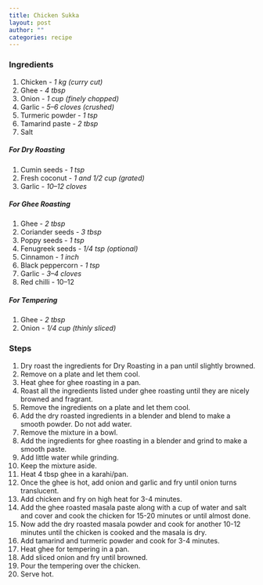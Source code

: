 ```yaml
---
title: Chicken Sukka
layout: post
author: ""
categories: recipe
---
```


### Ingredients

1. Chicken - *1 kg (curry cut)*
2. Ghee - *4 tbsp*
3. Onion - *1 cup (finely chopped)*
4. Garlic - *5–6 cloves (crushed)*
5. Turmeric powder - *1 tsp*
6. Tamarind paste - *2 tbsp*
7. Salt

##### For Dry Roasting
1. Cumin seeds - *1 tsp*
2. Fresh coconut - *1 and 1/2 cup (grated)*
3. Garlic - *10–12 cloves*

##### For Ghee Roasting
1. Ghee - *2 tbsp*
2. Coriander seeds - *3 tbsp*
3. Poppy seeds - *1 tsp*
4. Fenugreek seeds - *1/4 tsp (optional)*
5. Cinnamon - *1 inch*
6. Black peppercorn - *1 tsp*
7. Garlic - *3–4 cloves*
8. Red chilli - 10–12

##### For Tempering
1. Ghee - *2 tbsp*
2. Onion - *1/4 cup (thinly sliced)*

### Steps

1. Dry roast the ingredients for Dry Roasting in a pan until slightly browned.
2. Remove on a plate and let them cool.
3. Heat ghee for ghee roasting in a pan.
4. Roast all the ingredients listed under ghee roasting until they are nicely browned and fragrant.
5. Remove the ingredients on a plate and let them cool.
6. Add the dry roasted ingredients in a blender and blend to make a smooth powder. Do not add water.
7. Remove the mixture in a bowl.
8. Add the ingredients for ghee roasting in a blender and grind to make a smooth paste.
9. Add little water while grinding.
10. Keep the mixture aside.
11. Heat 4 tbsp ghee in a karahi/pan.
12. Once the ghee is hot, add onion and garlic and fry until onion turns translucent.
13. Add chicken and fry on high heat for 3-4 minutes.
14. Add the ghee roasted masala paste along with a cup of water and salt and cover and cook the chicken for 15-20 minutes or until almost done.
15. Now add the dry roasted masala powder and cook for another 10-12 minutes until the chicken is cooked and the masala is dry.
16. Add tamarind and turmeric powder and cook for 3-4 minutes.
17. Heat ghee for tempering in a pan.
18. Add sliced onion and fry until browned.
19. Pour the tempering over the chicken. 
20. Serve hot.